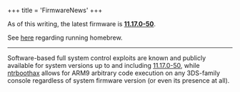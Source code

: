 +++
title = 'FirmwareNews'
+++

As of this writing, the latest firmware is
**[11.17.0-50](11.17.0-50 "wikilink")**.

See [here](Homebrew_Exploits "wikilink") regarding running homebrew.

------------------------------------------------------------------------

Software-based full system control exploits are known and publicly
available for system versions up to and including
[11.17.0-50](11.17.0-50 "wikilink"), while
[ntrboothax](Bootloader#Non-NAND_FIRM_boot "wikilink") allows for ARM9
arbitrary code execution on any 3DS-family console regardless of system
firmware version (or even its presence at all).
